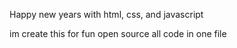 Happy new years with html, css, and javascript

im create this for fun open source all code in one file
